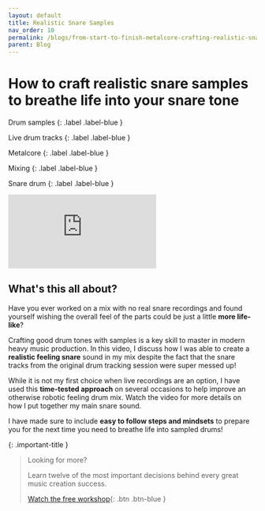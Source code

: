 ```yaml
---
layout: default
title: Realistic Snare Samples
nav_order: 10
permalink: /blogs/from-start-to-finish-metalcore-crafting-realistic-snare-samples
parent: Blog
---
```


# How to craft realistic snare samples to breathe life into your snare tone

Drum samples
{: .label .label-blue }

Live drum tracks
{: .label .label-blue }

Metalcore
{: .label .label-blue }

Mixing
{: .label .label-blue }

Snare drum
{: .label .label-blue }

<div class="video-container">
  <iframe src="https://www.youtube-nocookie.com/embed/Mkw4bey06_k?rel=0" title="YouTube video player" frameborder="0" allow="accelerometer; autoplay; clipboard-write; encrypted-media; gyroscope; picture-in-picture" allowfullscreen></iframe>
</div>

## What's this all about?

Have you ever worked on a mix with no real snare recordings and found yourself wishing the overall feel of the parts could be just a little **more life-like**?

Crafting good drum tones with samples is a key skill to master in modern heavy music production. In this video, I discuss how I was able to create a **realistic feeling snare** sound in my mix despite the fact that the snare tracks from the original drum tracking session were super messed up!

While it is not my first choice when live recordings are an option, I have used this **time-tested approach** on several occasions to help improve an otherwise robotic feeling drum mix. Watch the video for more details on how I put together my main snare sound.

I have made sure to include **easy to follow steps and mindsets** to prepare you for the next time you need to breathe life into sampled drums!

{: .important-title }
> Looking for more?
>
> Learn twelve of the most important decisions behind every great music creation success.
>
> [Watch the free workshop](workshop){: .btn .btn-blue }
